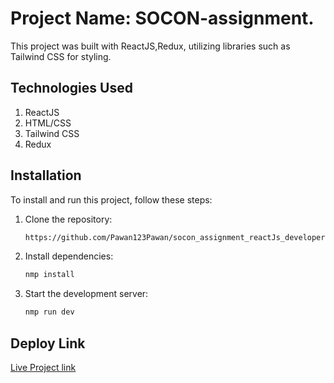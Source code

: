 # Project Name: SOCON-assignment.

This project was built with ReactJS,Redux, utilizing libraries such as Tailwind CSS for styling.

## Technologies Used

1. ReactJS
2. HTML/CSS
3. Tailwind CSS
4. Redux 

## Installation

To install and run this project, follow these steps:

1. Clone the repository:

   ```sh
   https://github.com/Pawan123Pawan/socon_assignment_reactJs_developer
   ```

2. Install dependencies:
   ```sh
   nmp install
   ```
3. Start the development server:
   ```sh
   nmp run dev
   ```


## Deploy Link

[Live Project link](https://socon-assignment-react-js-developer.vercel.app/)
